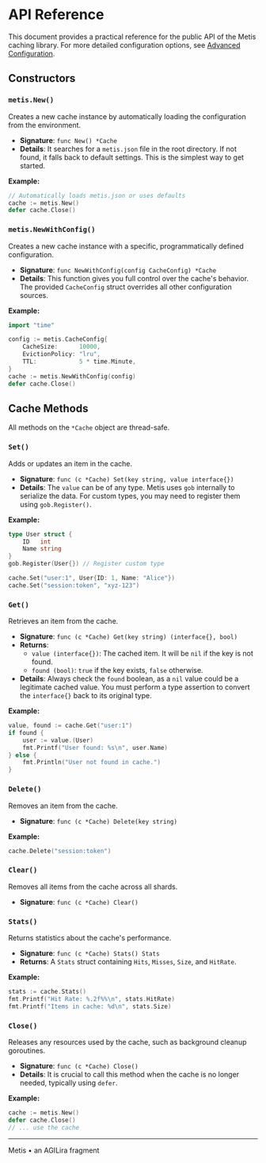 # API Reference

This document provides a practical reference for the public API of the Metis caching library. For more detailed configuration options, see [Advanced Configuration](./CONFIGURATION.md).

## Constructors

### `metis.New()`

Creates a new cache instance by automatically loading the configuration from the environment.

- **Signature**: `func New() *Cache`
- **Details**: It searches for a `metis.json` file in the root directory. If not found, it falls back to default settings. This is the simplest way to get started.

**Example:**
```go
// Automatically loads metis.json or uses defaults
cache := metis.New()
defer cache.Close()
```

### `metis.NewWithConfig()`

Creates a new cache instance with a specific, programmatically defined configuration.

- **Signature**: `func NewWithConfig(config CacheConfig) *Cache`
- **Details**: This function gives you full control over the cache's behavior. The provided `CacheConfig` struct overrides all other configuration sources.

**Example:**
```go
import "time"

config := metis.CacheConfig{
    CacheSize:      10000,
    EvictionPolicy: "lru",
    TTL:            5 * time.Minute,
}
cache := metis.NewWithConfig(config)
defer cache.Close()
```

## Cache Methods

All methods on the `*Cache` object are thread-safe.

### `Set()`

Adds or updates an item in the cache.

- **Signature**: `func (c *Cache) Set(key string, value interface{})`
- **Details**: The `value` can be of any type. Metis uses `gob` internally to serialize the data. For custom types, you may need to register them using `gob.Register()`.

**Example:**
```go
type User struct {
    ID   int
    Name string
}
gob.Register(User{}) // Register custom type

cache.Set("user:1", User{ID: 1, Name: "Alice"})
cache.Set("session:token", "xyz-123")
```

### `Get()`

Retrieves an item from the cache.

- **Signature**: `func (c *Cache) Get(key string) (interface{}, bool)`
- **Returns**:
    - `value (interface{})`: The cached item. It will be `nil` if the key is not found.
    - `found (bool)`: `true` if the key exists, `false` otherwise.
- **Details**: Always check the `found` boolean, as a `nil` value could be a legitimate cached value. You must perform a type assertion to convert the `interface{}` back to its original type.

**Example:**
```go
value, found := cache.Get("user:1")
if found {
    user := value.(User)
    fmt.Printf("User found: %s\n", user.Name)
} else {
    fmt.Println("User not found in cache.")
}
```

### `Delete()`

Removes an item from the cache.

- **Signature**: `func (c *Cache) Delete(key string)`

**Example:**
```go
cache.Delete("session:token")
```

### `Clear()`

Removes all items from the cache across all shards.

- **Signature**: `func (c *Cache) Clear()`

### `Stats()`

Returns statistics about the cache's performance.

- **Signature**: `func (c *Cache) Stats() Stats`
- **Returns**: A `Stats` struct containing `Hits`, `Misses`, `Size`, and `HitRate`.

**Example:**
```go
stats := cache.Stats()
fmt.Printf("Hit Rate: %.2f%%\n", stats.HitRate)
fmt.Printf("Items in cache: %d\n", stats.Size)
```

### `Close()`

Releases any resources used by the cache, such as background cleanup goroutines.

- **Signature**: `func (c *Cache) Close()`
- **Details**: It is crucial to call this method when the cache is no longer needed, typically using `defer`.

**Example:**
```go
cache := metis.New()
defer cache.Close()
// ... use the cache
```

---

Metis • an AGILira fragment
